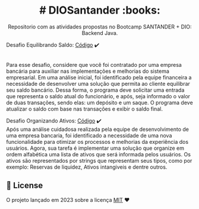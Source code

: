 <h1 align="center"> # DIOSantander :books:</h1>


<p align="center"> Repositorio com as atividades propostas no Bootcamp SANTANDER + DIO: Backend Java. </p>



<!-- Java -->
  <td>Desafio Equilibrando Saldo: </td>
                <td><a href="https://github.com/brensmiranda/DIOSantander/blob/master/BootcampDIOSANTANDER/src/Desafio%20EquilibrandoSaldo/EquilibrandoSaldo.java">Código</a></td>
                <td align="center">✔️</td>
          
<br> Para esse desafio, considere que você foi contratado por uma empresa bancária para auxiliar nas implementações e melhorias do sistema empresarial. Em uma análise inicial, foi identificado pela equipe financeira a necessidade de desenvolver uma solução que permita ao cliente equilibrar seu saldo bancário. Dessa forma, o programa deve solicitar uma entrada que representa o saldo atual do funcionário, e após, seja informado o valor de duas transações, sendo elas: um depósito e um saque. O programa deve atualizar o saldo com base nas transações e exibir o saldo final. </br>  </tr>


<!-- Java -->
  <td>Desafio  Organizando Ativos: </td>
                <td><a href="https://github.com/brensmiranda/DIOSantander/blob/master/BootcampDIOSANTANDER/src/Desafio%20Organizando%20Ativos/DesafioOrganizandoSeusAtivos.java">Código</a></td>
                <td align="center">✔️</td>
<br> Após uma análise cuidadosa realizada pela equipe de desenvolvimento de uma empresa bancaria, foi identificado a necessidade de uma nova funcionalidade para otimizar os processos e melhorias da experiência dos usuários. Agora, sua tarefa é implementar uma solução que organize em ordem alfabética uma lista de ativos que será informada pelos usuários. Os ativos são representados por strings que representam seus tipos, como por exemplo: Reservas de liquidez, Ativos intangiveis e dentre outros. </br> </tr>


## 📜 License

O projeto lançado em 2023 sobre a licença [MIT](./LICENSE) ❤️ 

